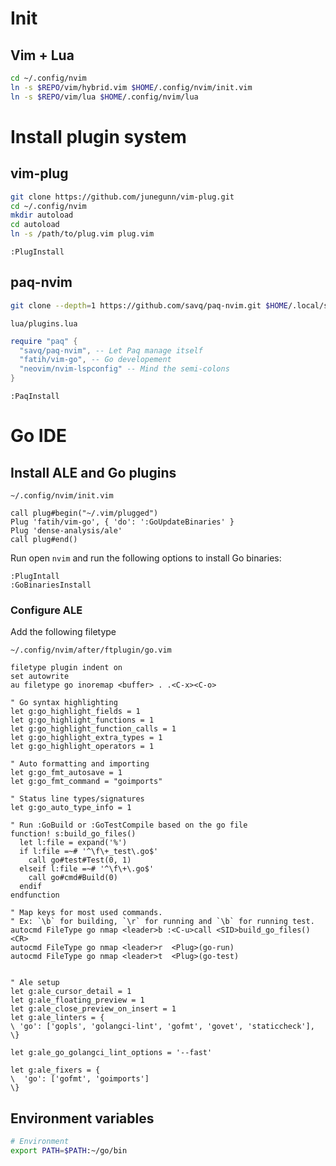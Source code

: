 # Init

## Vim + Lua

``` bash
cd ~/.config/nvim
ln -s $REPO/vim/hybrid.vim $HOME/.config/nvim/init.vim
ln -s $REPO/vim/lua $HOME/.config/nvim/lua
```



# Install plugin system

## vim-plug

``` sh
git clone https://github.com/junegunn/vim-plug.git
cd ~/.config/nvim
mkdir autoload
cd autoload
ln -s /path/to/plug.vim plug.vim
```

``` vim
:PlugInstall
```


## paq-nvim

``` sh
git clone --depth=1 https://github.com/savq/paq-nvim.git $HOME/.local/share/nvim/site/pack/paqs/start/paq-nvim
```

`lua/plugins.lua`

``` lua
require "paq" {
  "savq/paq-nvim", -- Let Paq manage itself
  "fatih/vim-go", -- Go developement
  "neovim/nvim-lspconfig" -- Mind the semi-colons
}
```

``` vim
:PaqInstall
```



# Go IDE

## Install ALE and Go plugins

`~/.config/nvim/init.vim`

``` vim
call plug#begin("~/.vim/plugged")
Plug 'fatih/vim-go', { 'do': ':GoUpdateBinaries' }
Plug 'dense-analysis/ale'
call plug#end()
```

Run open `nvim` and run the following options to install Go binaries:

``` vim
:PlugIntall
:GoBinariesInstall
```


### Configure ALE

Add the following filetype

`~/.config/nvim/after/ftplugin/go.vim`

``` vim
filetype plugin indent on
set autowrite
au filetype go inoremap <buffer> . .<C-x><C-o>

" Go syntax highlighting
let g:go_highlight_fields = 1
let g:go_highlight_functions = 1
let g:go_highlight_function_calls = 1
let g:go_highlight_extra_types = 1
let g:go_highlight_operators = 1

" Auto formatting and importing
let g:go_fmt_autosave = 1
let g:go_fmt_command = "goimports"

" Status line types/signatures
let g:go_auto_type_info = 1

" Run :GoBuild or :GoTestCompile based on the go file
function! s:build_go_files()
  let l:file = expand('%')
  if l:file =~# '^\f\+_test\.go$'
    call go#test#Test(0, 1)
  elseif l:file =~# '^\f\+\.go$'
    call go#cmd#Build(0)
  endif
endfunction

" Map keys for most used commands.
" Ex: `\b` for building, `\r` for running and `\b` for running test.
autocmd FileType go nmap <leader>b :<C-u>call <SID>build_go_files()<CR>
autocmd FileType go nmap <leader>r  <Plug>(go-run)
autocmd FileType go nmap <leader>t  <Plug>(go-test)


" Ale setup
let g:ale_cursor_detail = 1
let g:ale_floating_preview = 1
let g:ale_close_preview_on_insert = 1
let g:ale_linters = {
\ 'go': ['gopls', 'golangci-lint', 'gofmt', 'govet', 'staticcheck'],
\}

let g:ale_go_golangci_lint_options = '--fast'

let g:ale_fixers = {
\  'go': ['gofmt', 'goimports']
\}
```


## Environment variables

``` sh
# Environment
export PATH=$PATH:~/go/bin
```
